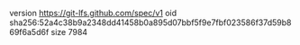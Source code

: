 version https://git-lfs.github.com/spec/v1
oid sha256:52a4c38b9a2348dd41458b0a895d07bbf5f9e7fbf023586f37d59b869f6a5d6f
size 7984

